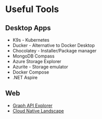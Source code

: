 # Useful Tools

## Desktop Apps
- K9s - Kubernetes
- Ducker - Alternative to Docker Desktop
- Chocolatey - Installer/Package manager
- MongoDB Compass
- Azure Storage Explorer
- Azurite - Storage emulator
- Docker Compose
- .NET Aspire

## Web
- [Graph API Explorer](https://developer.microsoft.com/en-us/graph/graph-explorer)
- [Cloud Native Landscape](https://landscape.cncf.io/)
